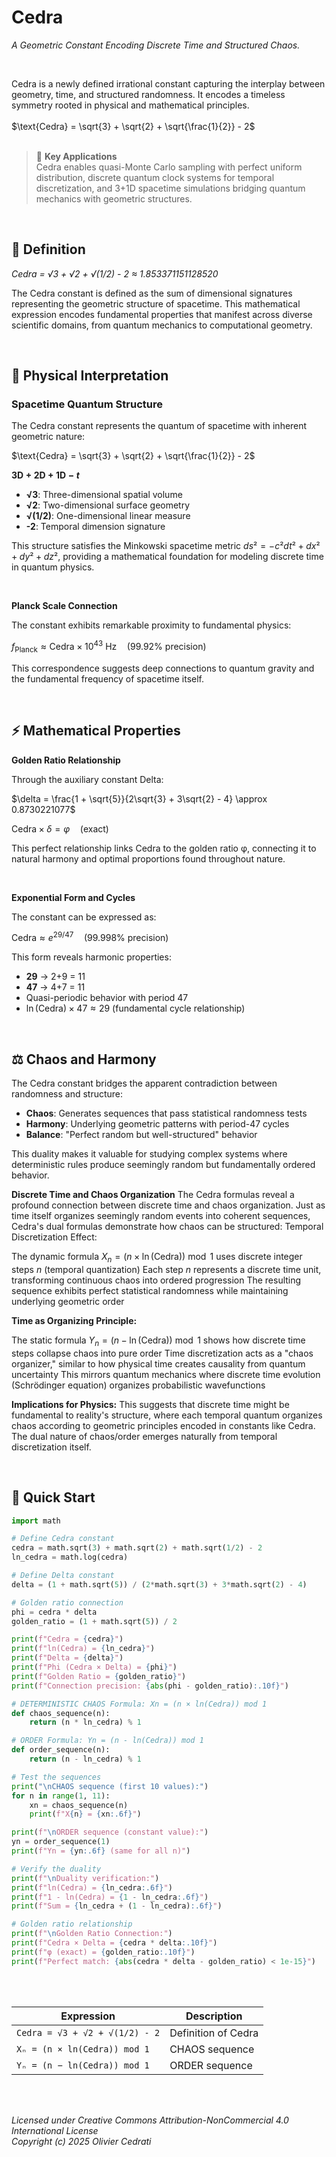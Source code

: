 # Cedra

*A Geometric Constant Encoding Discrete Time and Structured Chaos.*

<br/>

Cedra is a newly defined irrational constant capturing the interplay between geometry, time, and structured randomness. 
It encodes a timeless symmetry rooted in physical and mathematical principles.
<br/>
<br/>
$\text{Cedra} = \sqrt{3} + \sqrt{2} + \sqrt{\frac{1}{2}} - 2$
<br/>
<br/>

> 🎯 **Key Applications**  
> Cedra enables quasi-Monte Carlo sampling with perfect uniform distribution, discrete quantum clock systems for temporal discretization, and 3+1D spacetime simulations bridging quantum mechanics with geometric structures.


<br/>


## 📐 Definition

*Cedra = √3 + √2 + √(1/2) - 2 ≈ 1.853371151128520*

The Cedra constant is defined as the sum of dimensional signatures representing the geometric structure of spacetime. This mathematical expression encodes fundamental properties that manifest across diverse scientific domains, from quantum mechanics to computational geometry.

<br/>

## 🌌 Physical Interpretation

### Spacetime Quantum Structure

The Cedra constant represents the quantum of spacetime with inherent geometric nature:

$\text{Cedra} = \sqrt{3} + \sqrt{2} + \sqrt{\frac{1}{2}} - 2$

**$\text{3D} + \text{2D} + \text{1D} - t$**

- **√3**: Three-dimensional spatial volume
- **√2**: Two-dimensional surface geometry  
- **√(1/2)**: One-dimensional linear measure
- **-2**: Temporal dimension signature

This structure satisfies the Minkowski spacetime metric $ds² = -c²dt² + dx² + dy² + dz²$, providing a mathematical foundation for modeling discrete time in quantum physics.

<br/>

**Planck Scale Connection**

The constant exhibits remarkable proximity to fundamental physics:

$f_{\text{Planck}} \approx \text{Cedra} \times 10^{43} \text{ Hz} \quad \text{(99.92% precision)}$

This correspondence suggests deep connections to quantum gravity and the fundamental frequency of spacetime itself.

<br/>

## ⚡ Mathematical Properties

**Golden Ratio Relationship**

Through the auxiliary constant Delta:

$\delta = \frac{1 + \sqrt{5}}{2\sqrt{3} + 3\sqrt{2} - 4} \approx 0.8730221077$

$\text{Cedra} \times \delta = \varphi \quad \text{(exact)}$

This perfect relationship links Cedra to the golden ratio φ, connecting it to natural harmony and optimal proportions found throughout nature.

<br/>

**Exponential Form and Cycles**

The constant can be expressed as:

$\text{Cedra} \approx e^{29/47} \quad \text{(99.998% precision)}$

This form reveals harmonic properties:
- **29** → 2+9 = 11
- **47** → 4+7 = 11
- Quasi-periodic behavior with period 47
- $\ln(\text{Cedra}) \times 47 \approx 29$ (fundamental cycle relationship)

<br/>

## ⚖️ Chaos and Harmony

The Cedra constant bridges the apparent contradiction between randomness and structure:

- **Chaos**: Generates sequences that pass statistical randomness tests
- **Harmony**: Underlying geometric patterns with period-47 cycles  
- **Balance**: "Perfect random but well-structured" behavior

This duality makes it valuable for studying complex systems where deterministic rules produce seemingly random but fundamentally ordered behavior.


**Discrete Time and Chaos Organization**
The Cedra formulas reveal a profound connection between discrete time and chaos organization. Just as time itself organizes seemingly random events into coherent sequences, Cedra's dual formulas demonstrate how chaos can be structured:
Temporal Discretization Effect:

The dynamic formula $X_n = (n \times \ln(\text{Cedra})) \bmod 1$ uses discrete integer steps $n$ (temporal quantization)
Each step $n$ represents a discrete time unit, transforming continuous chaos into ordered progression
The resulting sequence exhibits perfect statistical randomness while maintaining underlying geometric order

**Time as Organizing Principle:**

The static formula $Y_n = (n - \ln(\text{Cedra})) \bmod 1$ shows how discrete time steps collapse chaos into pure order
Time discretization acts as a "chaos organizer," similar to how physical time creates causality from quantum uncertainty
This mirrors quantum mechanics where discrete time evolution (Schrödinger equation) organizes probabilistic wavefunctions

**Implications for Physics:**
This suggests that discrete time might be fundamental to reality's structure, where each temporal quantum organizes chaos according to geometric principles encoded in constants like Cedra. The dual nature of chaos/order emerges naturally from temporal discretization itself.

<br/>

## 🚀 Quick Start

```python
import math

# Define Cedra constant
cedra = math.sqrt(3) + math.sqrt(2) + math.sqrt(1/2) - 2
ln_cedra = math.log(cedra)

# Define Delta constant
delta = (1 + math.sqrt(5)) / (2*math.sqrt(3) + 3*math.sqrt(2) - 4)

# Golden ratio connection
phi = cedra * delta
golden_ratio = (1 + math.sqrt(5)) / 2

print(f"Cedra = {cedra}")
print(f"ln(Cedra) = {ln_cedra}")
print(f"Delta = {delta}")
print(f"Phi (Cedra × Delta) = {phi}")
print(f"Golden Ratio = {golden_ratio}")
print(f"Connection precision: {abs(phi - golden_ratio):.10f}")

# DETERMINISTIC CHAOS Formula: Xn = (n × ln(Cedra)) mod 1
def chaos_sequence(n):
    return (n * ln_cedra) % 1

# ORDER Formula: Yn = (n - ln(Cedra)) mod 1
def order_sequence(n):
    return (n - ln_cedra) % 1

# Test the sequences
print("\nCHAOS sequence (first 10 values):")
for n in range(1, 11):
    xn = chaos_sequence(n)
    print(f"X{n} = {xn:.6f}")

print(f"\nORDER sequence (constant value):")
yn = order_sequence(1)
print(f"Yn = {yn:.6f} (same for all n)")

# Verify the duality
print(f"\nDuality verification:")
print(f"ln(Cedra) = {ln_cedra:.6f}")
print(f"1 - ln(Cedra) = {1 - ln_cedra:.6f}")
print(f"Sum = {ln_cedra + (1 - ln_cedra):.6f}")

# Golden ratio relationship
print(f"\nGolden Ratio Connection:")
print(f"Cedra × Delta = {cedra * delta:.10f}")
print(f"φ (exact) = {golden_ratio:.10f}")
print(f"Perfect match: {abs(cedra * delta - golden_ratio) < 1e-15}")
```

<br/>
<br/>

| Expression | Description |
|-----------|-------------|
| `Cedra = √3 + √2 + √(1/2) - 2`| Definition of Cedra |
| `Xₙ = (n × ln(Cedra)) mod 1` | CHAOS sequence |
| `Yₙ = (n − ln(Cedra)) mod 1` | ORDER sequence |


<br/>
<br/>

*Licensed under Creative Commons Attribution-NonCommercial 4.0 International License*  
*Copyright (c) 2025 Olivier Cedrati*
